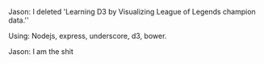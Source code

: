 Jason: I deleted 'Learning D3 by Visualizing League of Legends champion data.''

Using:
Nodejs, express, underscore, d3, bower.

Jason: I am the shit